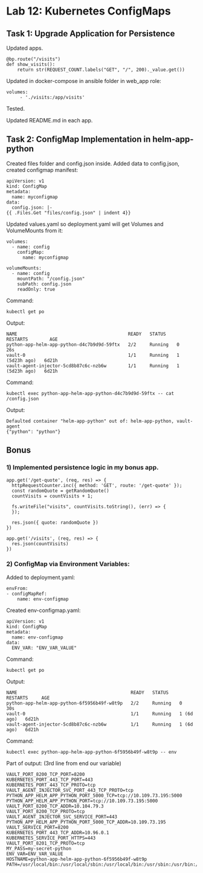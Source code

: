 # Lab 12: Kubernetes ConfigMaps

## Task 1: Upgrade Application for Persistence

Updated apps.
```
@bp.route("/visits")
def show_visits():
    return str(REQUEST_COUNT.labels("GET", "/", 200)._value.get())
```

Updated in docker-compose in ansible folder in web_app role:
```
volumes:
     - './visits:/app/visits'
```

Tested.

Updated README.md in each app.

## Task 2: ConfigMap Implementation in helm-app-python

Created files folder and config.json inside.
Added data to config.json, created configmap manifest:
```
apiVersion: v1
kind: ConfigMap
metadata:
  name: myconfigmap
data:
  config.json: |-
{{ .Files.Get "files/config.json" | indent 4}}
```

Updated values.yaml so deployment.yaml will get Volumes and VolumeMounts from it:
```
volumes:
  - name: config
    configMap:
      name: myconfigmap

volumeMounts:
  - name: config
    mountPath: "/config.json"
    subPath: config.json
    readOnly: true
```

Command:
```
kubectl get po
```
Output:
```
NAME                                         READY   STATUS    RESTARTS        AGE
python-app-helm-app-python-d4c7b9d9d-59ftx   2/2     Running   0               26s
vault-0                                      1/1     Running   1 (5d23h ago)   6d21h
vault-agent-injector-5cd8b87c6c-nzb6w        1/1     Running   1 (5d23h ago)   6d21h
```

Command:
```
kubectl exec python-app-helm-app-python-d4c7b9d9d-59ftx -- cat /config.json
```
Output:
```
Defaulted container "helm-app-python" out of: helm-app-python, vault-agent
{"python": "python"}
```

## Bonus

### 1) Implemented persistence logic in my bonus app.

```
app.get('/get-quote', (req, res) => {
  httpRequestCounter.inc({ method: 'GET', route: '/get-quote' });
  const randomQuote = getRandomQuote()
  countVisits = countVisits + 1;
  
  fs.writeFile("visits", countVisits.toString(), (err) => {
  });

  res.json({ quote: randomQuote })
})

app.get('/visits', (req, res) => {
  res.json(countVisits)
})
```

### 2) ConfigMap via Environment Variables:

Added to deployment.yaml:
```
envFrom:
- configMapRef:
    name: env-configmap
```

Created env-configmap.yaml:
```
apiVersion: v1
kind: ConfigMap
metadata:
  name: env-configmap
data:
  ENV_VAR: "ENV_VAR_VALUE"
```

Command:
```
kubectl get po
```
Output:
```
NAME                                          READY   STATUS    RESTARTS     AGE
python-app-helm-app-python-6f5956b49f-w8t9p   2/2     Running   0            30s
vault-0                                       1/1     Running   1 (6d ago)   6d21h
vault-agent-injector-5cd8b87c6c-nzb6w         1/1     Running   1 (6d ago)   6d21h
```

Command:
```
kubectl exec python-app-helm-app-python-6f5956b49f-w8t9p -- env
```
Part of output: (3rd line from end our variable)
```
VAULT_PORT_8200_TCP_PORT=8200
KUBERNETES_PORT_443_TCP_PORT=443
KUBERNETES_PORT_443_TCP_PROTO=tcp
VAULT_AGENT_INJECTOR_SVC_PORT_443_TCP_PROTO=tcp
PYTHON_APP_HELM_APP_PYTHON_PORT_5000_TCP=tcp://10.109.73.195:5000
PYTHON_APP_HELM_APP_PYTHON_PORT=tcp://10.109.73.195:5000
VAULT_PORT_8200_TCP_ADDR=10.104.79.3
VAULT_PORT_8200_TCP_PROTO=tcp
VAULT_AGENT_INJECTOR_SVC_SERVICE_PORT=443
PYTHON_APP_HELM_APP_PYTHON_PORT_5000_TCP_ADDR=10.109.73.195
VAULT_SERVICE_PORT=8200
KUBERNETES_PORT_443_TCP_ADDR=10.96.0.1
KUBERNETES_SERVICE_PORT_HTTPS=443
VAULT_PORT_8201_TCP_PROTO=tcp
MY_PASS=my-secret-python
ENV_VAR=ENV_VAR_VALUE
HOSTNAME=python-app-helm-app-python-6f5956b49f-w8t9p
PATH=/usr/local/bin:/usr/local/sbin:/usr/local/bin:/usr/sbin:/usr/bin:/sbin:/bin
```